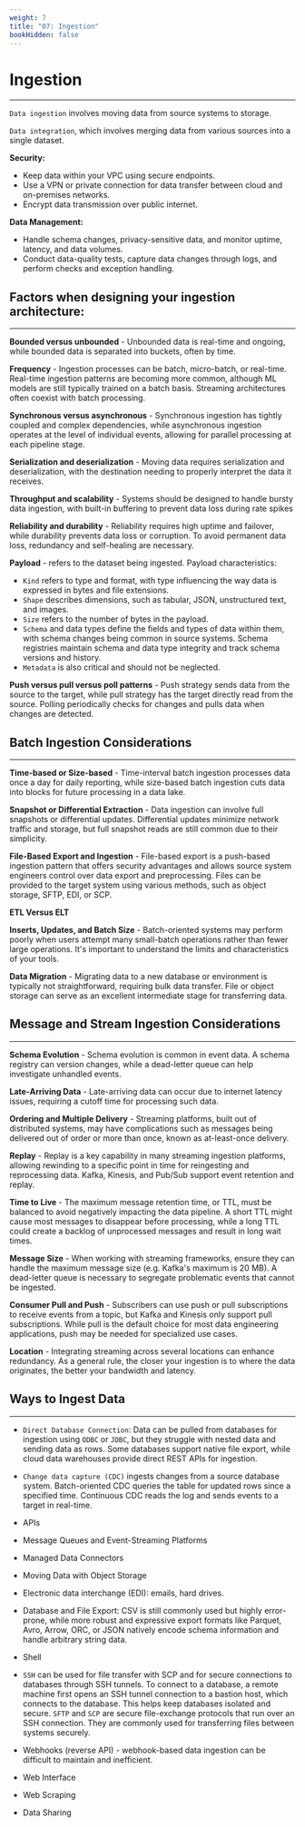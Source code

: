 ```yaml
---
weight: 7
title: "07: Ingestion"
bookHidden: false
---
```


# Ingestion
---

`Data ingestion` involves moving data from source systems to storage.

`Data integration`, which involves merging data from various sources into a single dataset.

**Security:**

- Keep data within your VPC using secure endpoints.
- Use a VPN or private connection for data transfer between cloud and on-premises networks.
- Encrypt data transmission over public internet.

**Data Management:**

- Handle schema changes, privacy-sensitive data, and monitor uptime, latency, and data volumes.
- Conduct data-quality tests, capture data changes through logs, and perform checks and exception handling.

## Factors when designing your ingestion architecture:
---

**Bounded versus unbounded** - Unbounded data is real-time and ongoing, while bounded data is separated into buckets, often by time.

**Frequency** - Ingestion processes can be batch, micro-batch, or real-time. Real-time ingestion patterns are becoming more common, although ML models are still typically trained on a batch basis. Streaming architectures often coexist with batch processing.

**Synchronous versus asynchronous** - Synchronous ingestion has tightly coupled and complex dependencies, while asynchronous ingestion operates at the level of individual events, allowing for parallel processing at each pipeline stage.

**Serialization and deserialization** - Moving data requires serialization and deserialization, with the destination needing to properly interpret the data it receives.

**Throughput and scalability** - Systems should be designed to handle bursty data ingestion, with built-in buffering to prevent data loss during rate spikes

**Reliability and durability** - Reliability requires high uptime and failover, while durability prevents data loss or corruption. To avoid permanent data loss, redundancy and self-healing are necessary.

**Payload** -  refers to the dataset being ingested. Payload characteristics:
- `Kind` refers to type and format, with type influencing the way data is expressed in bytes and file extensions.
- `Shape` describes dimensions, such as tabular, JSON, unstructured text, and images.
- `Size` refers to the number of bytes in the payload.
- `Schema` and data types define the fields and types of data within them, with schema changes being common in source systems. Schema registries maintain schema and data type integrity and track schema versions and history.
- `Metadata` is also critical and should not be neglected.

**Push versus pull versus poll patterns** - Push strategy sends data from the source to the target, while pull strategy has the target directly read from the source. Polling periodically checks for changes and pulls data when changes are detected.

## Batch Ingestion Considerations
---

**Time-based or Size-based** - Time-interval batch ingestion processes data once a day for daily reporting, while size-based batch ingestion cuts data into blocks for future processing in a data lake.

**Snapshot or Differential Extraction** - Data ingestion can involve full snapshots or differential updates. Differential updates minimize network traffic and storage, but full snapshot reads are still common due to their simplicity.

**File-Based Export and Ingestion** - File-based export is a push-based ingestion pattern that offers security advantages and allows source system engineers control over data export and preprocessing. Files can be provided to the target system using various methods, such as object storage, SFTP, EDI, or SCP.

**ETL Versus ELT**

**Inserts, Updates, and Batch Size** - Batch-oriented systems may perform poorly when users attempt many small-batch operations rather than fewer large operations. It's important to understand the limits and characteristics of your tools.

**Data Migration** - Migrating data to a new database or environment is typically not straightforward, requiring bulk data transfer. File or object storage can serve as an excellent intermediate stage for transferring data.


## Message and Stream Ingestion Considerations
---

**Schema Evolution** - Schema evolution is common in event data. A schema registry can version changes, while a dead-letter queue can help investigate unhandled events.

**Late-Arriving Data** - Late-arriving data can occur due to internet latency issues, requiring a cutoff time for processing such data.

**Ordering and Multiple Delivery** - Streaming platforms, built out of distributed systems, may have complications such as messages being delivered out of order or more than once, known as at-least-once delivery.

**Replay** - Replay is a key capability in many streaming ingestion platforms, allowing rewinding to a specific point in time for reingesting and reprocessing data. Kafka, Kinesis, and Pub/Sub support event retention and replay.

**Time to Live** - The maximum message retention time, or TTL, must be balanced to avoid negatively impacting the data pipeline. A short TTL might cause most messages to disappear before processing, while a long TTL could create a backlog of unprocessed messages and result in long wait times.

**Message Size** - When working with streaming frameworks, ensure they can handle the maximum message size (e.g. Kafka's maximum is 20 MB). A dead-letter queue is necessary to segregate problematic events that cannot be ingested.

**Consumer Pull and Push** - Subscribers can use push or pull subscriptions to receive events from a topic, but Kafka and Kinesis only support pull subscriptions. While pull is the default choice for most data engineering applications, push may be needed for specialized use cases.

**Location** - Integrating streaming across several locations can enhance redundancy. As a general rule, the closer your ingestion is to where the data originates, the better your bandwidth and latency.


## Ways to Ingest Data
---

- `Direct Database Connection`: Data can be pulled from databases for ingestion using `ODBC` or `JDBC`, but they struggle with nested data and sending data as rows. Some databases support native file export, while cloud data warehouses provide direct REST APIs for ingestion.

- `Change data capture (CDC)` ingests changes from a source database system. Batch-oriented CDC queries the table for updated rows since a specified time. Continuous CDC reads the log and sends events to a target in real-time.
  
- APIs

- Message Queues and Event-Streaming Platforms

- Managed Data Connectors

- Moving Data with Object Storage

- Electronic data interchange (EDI): emails, hard drives.

- Database and File Export: CSV is still commonly used but highly error-prone, while more robust and expressive export formats like Parquet, Avro, Arrow, ORC, or JSON natively encode schema information and handle arbitrary string data.

- Shell

- `SSH` can be used for file transfer with SCP and for secure connections to databases through SSH tunnels. To connect to a database, a remote machine first opens an SSH tunnel connection to a bastion host, which connects to the database. This helps keep databases isolated and secure. `SFTP` and `SCP` are secure file-exchange protocols that run over an SSH connection. They are commonly used for transferring files between systems securely. 

- Webhooks (reverse API) - webhook-based data ingestion can be difficult to maintain and inefficient.

- Web Interface

- Web Scraping

- Data Sharing